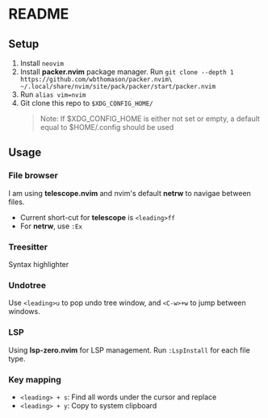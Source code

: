 # README

## Setup

1. Install `neovim`
2. Install **packer.nvim** package manager. Run `git clone --depth 1 https://github.com/wbthomason/packer.nvim\
 ~/.local/share/nvim/site/pack/packer/start/packer.nvim`
3. Run `alias vim=nvim`
4. Git clone this repo to `$XDG_CONFIG_HOME/`
    > Note: If $XDG_CONFIG_HOME is either not set or empty, a default equal to $HOME/.config should be used

## Usage

### File browser
I am using **telescope.nvim** and nvim's default **netrw** to navigae between files.
- Current short-cut for **telescope** is `<leading>ff`
- For **netrw**, use `:Ex`

### Treesitter
Syntax highlighter

### Undotree
Use `<leading>u` to pop undo tree window, and `<C-w>+w` to jump between windows.

### LSP
Using **lsp-zero.nvim** for LSP management.
Run `:LspInstall` for each file type.

### Key mapping
- `<leading> + s`: Find all words under the cursor and replace
- `<leading> + y`: Copy to system clipboard

